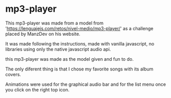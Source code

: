 # mp3-player

This mp3-player was made from a model from 'https://lenguajejs.com/retos/nivel-medio/mp3-player/' as a challenge placed by ManzDev on his website.

It was made following the instructions, made with vanilla javascript, no libraries using only the native javascript audio api.

this mp3-player was made as the model given and fun to do.

The only diferent thing is that I chose my favorite songs with its album covers.

Animations were used for the graphical audio bar and for the list menu once you click on the right top icon.